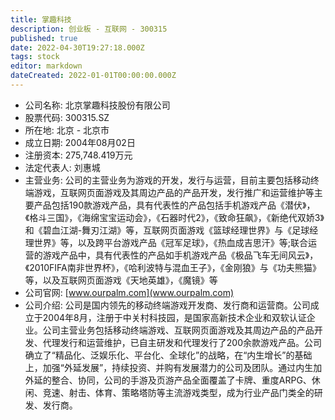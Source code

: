 ```yaml
---
title: 掌趣科技
description: 创业板 - 互联网 - 300315
published: true
date: 2022-04-30T19:27:18.000Z
tags: stock
editor: markdown
dateCreated: 2022-01-01T00:00:00.000Z
---
```


- 公司名称: 北京掌趣科技股份有限公司
- 股票代码: 300315.SZ
- 所在地: 北京 - 北京市
- 成立日期: 2004年08月02日
- 注册资本: 275,748.419万元
- 法定代表人: 刘惠城
- 主营业务: 公司的主营业务为游戏的开发，发行与运营，目前主要包括移动终端游戏，互联网页面游戏及其周边产品的产品开发，发行推广和运营维护等主要产品包括190款游戏产品，具有代表性的产品包括手机游戏产品《潜伏》，《格斗三国》，《海绵宝宝运动会》，《石器时代2》，《致命狂飙》，《新绝代双娇3》和《碧血江湖-舞刃江湖》等，互联网页面游戏《篮球经理世界》与《足球经理世界》等，以及跨平台游戏产品《冠军足球》，《热血成吉思汗》等;联合运营的游戏产品中，具有代表性的产品如手机游戏产品《极品飞车无间风云》，《2010FIFA南非世界杯》，《哈利波特与混血王子》，《金刚狼》与《功夫熊猫》等，以及互联网页面游戏《天地英雄》，《魔镜》等
- 公司官网: [www.ourpalm.com](www.ourpalm.com)
- 公司介绍: 公司是国内领先的移动终端游戏开发商、发行商和运营商。公司成立于2004年8月，注册于中关村科技园，是国家高新技术企业和双软认证企业。公司主营业务包括移动终端游戏、互联网页面游戏及其周边产品的产品开发、代理发行和运营维护，已自主研发和代理发行了200余款游戏产品。公司确立了“精品化、泛娱乐化、平台化、全球化”的战略，在“内生增长”的基础上，加强“外延发展”，持续投资、并购有发展潜力的公司及团队。通过内生加外延的整合、协同，公司的手游及页游产品全面覆盖了卡牌、重度ARPG、休闲、竞速、射击、体育、策略塔防等主流游戏类型，成为行业产品门类全的研发、发行商。


